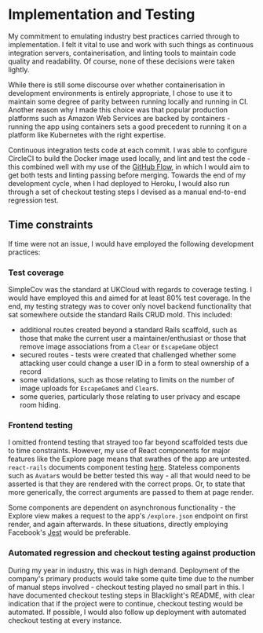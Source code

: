 # Implementation and Testing

<!--
In addition to illustrating "coding traps", this should highlight particular
novel aspects to algorithms. Testing should be according to the scheme presented
in the Analysis chapter and should follow some suitable model - e.g. category
partition, state machine-based. Both functional testing and user-acceptance
testing are appropriate. For experimental/investigative projects, techniques
developed should be evaluated against a standard result set for calibration, as
well as the "live" data set. For theoretical projects, the relative
power/expressiveness of the theory should be evaluated with respect to competing
approaches.
-->

My commitment to emulating industry best practices carried through to
implementation. I felt it vital to use and work with such things as continuous
integration servers, containerisation, and linting tools to maintain code
quality and readability. Of course, none of these decisions were taken lightly. 

While there is still some discourse over whether containerisation in development
environments is entirely appropriate, I chose to use it to maintain some degree
of parity between running locally and running in CI. Another reason why I made
this choice was that popular production platforms such as Amazon Web Services
are backed by containers - running the app using containers sets a good
precedent to running it on a platform like Kubernetes with the right expertise.

Continuous integration tests code at each commit. I was able to configure
CircleCI to build the Docker image used locally, and lint and test the code -
this combined well with my use of the <!-- TODO: Cite! --> [GitHub
Flow](https://guides.github.com/introduction/flow/), in which I would aim to get
both tests and linting passing before merging. Towards the end of my development
cycle, when I had deployed to Heroku, I would also run through a set of checkout
testing steps I devised as a manual end-to-end regression test.

## Time constraints

If time were not an issue, I would have employed the following development
practices:

### Test coverage

SimpleCov was the standard at UKCloud with regards to coverage testing. I would
have employed this and aimed for at least 80% test coverage. In the end, my
testing strategy was to cover only novel backend functionality that sat
somewhere outside the standard Rails CRUD mold. This included:

- additional routes created beyond a standard Rails scaffold, such as those that
  make the current user a maintainer/enthusiast or those that remove image
  associations from a `Clear` or `EscapeGame` object
- secured routes - tests were created that challenged whether some attacking
  user could change a user ID in a form to steal ownership of a record
- some validations, such as those relating to limits on the number of image
  uploads for `EscapeGame`s and `Clear`s.
- some queries, particularly those relating to user privacy and escape room
  hiding.

### Frontend testing

I omitted frontend testing that strayed too far beyond scaffolded tests due to
time constraints. However, my use of React components for major features like
the Explore page means that swathes of the app are untested. `react-rails`
documents component testing <!-- TODO: cite -->
[here](https://github.com/reactjs/react-rails/blob/d5da11129459cd75fd003c75319b1f7440c37322/README.md#test-component).
Stateless components such as `Avatar`s would be better tested this way - all
that would need to be asserted is that they are rendered with the correct props.
Or, to state that more generically, the correct arguments are passed to them at
page render.

Some components are dependent on asynchronous functionality - the Explore view
makes a request to the app's `/explore.json` endpoint on first render, and again
afterwards. In these situations, directly employing Facebook's
[Jest](https://jestjs.io) would be preferable.

### Automated regression and checkout testing against production

During my year in industry, this was in high demand. Deployment of the company's
primary products would take some quite time due to the number of manual steps
involved - checkout testing played no small part in this. I have documented
checkout testing steps in Blacklight's README, with clear indication that if the
project were to continue, checkout testing would be automated. If possible, I
would also follow up deployment with automated checkout testing at every
instance.